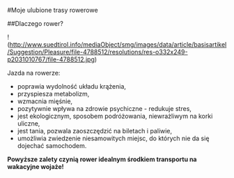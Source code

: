 #Moje ulubione trasy rowerowe

##Dlaczego rower?

!(http://www.suedtirol.info/mediaObject/smg/images/data/article/basisartikel/Suggestion/Pleasure/file-4788512/resolutions/res-o332x249-p2031010767/file-4788512.jpg)

  Jazda na rowerze:
* poprawia wydolność układu krążenia, 
* przyspiesza metabolizm,
* wzmacnia mięśnie,
* pozytywnie wpływa na zdrowie psychiczne - redukuje stres,
* jest ekologicznym, sposobem podróżowania, niewrażliwym na korki uliczne,
* jest tania, pozwala zaoszczędzić na biletach i paliwie,
* umożliwia zwiedzenie niesamowitych miejsc, do których nie da się dojechać samochodem.

**Powyższe zalety czynią rower idealnym środkiem transportu na wakacyjne wojaże!**

